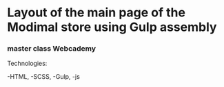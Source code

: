 # Layout of the main page of the Modimal store using Gulp assembly
### master class Webcademy

Technologies:

-HTML,
-SCSS,
-Gulp,
-js
